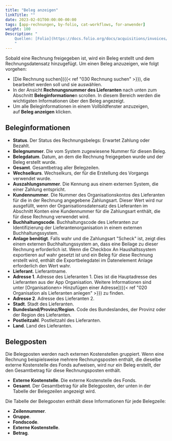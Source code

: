 ```yaml
---
title: "Beleg anzeigen"
linkTitle: ""
date: 2023-02-01T00:00:00-00:00
tags: [app-rechnungen, by-folio, cat-workflows, for-anwender]
weight: 100
Description: "
    Quellen: [Folio](https://docs.folio.org/docs/acquisitions/invoices/#viewing-a-voucher) <!-- & [GBV](https://info.gebev.de/display/FOLIOGBVEXTERN/Folio:+Beleg+anzeigen) -->
    "
---
```


Sobald eine Rechnung freigegeben ist, wird ein Beleg erstellt und dem Rechnungsdatensatz hinzugefügt. Um einen Beleg anzuzeigen, wie folgt vorgehen:

* [Die Rechnung suchen]({{< ref "030 Rechnung suchen" >}}), die bearbeitet werden soll und sie auswählen.
* In der Ansicht **Rechnungsnummer des Lieferanten** nach unten zum Abschnitt **Beleginformatione**n scrollen. In diesem Bereich werden die wichtigsten Informationen über den Beleg angezeigt.
* Um alle Beleginformationen in einem Vollbildfenster anzuzeigen, auf **Beleg anzeigen** klicken.

## Beleginformationen

* **Status**. Der Status des Rechnungsbelegs: Erwartet Zahlung oder Bezahlt.
* **Belegnummer**. Die vom System zugewiesene Nummer für diesen Beleg.
* **Belegdatum**. Datum, an dem die Rechnung freigegeben wurde und der Beleg erstellt wurde.
* **Gesamt**. Gesamtbetrag aller Belegzeilen.
* **Wechselkurs**. Wechselkurs, der für die Erstellung des Vorgangs verwendet wurde.
* **Auszahlungsnummer**. Die Kennung aus einem externen System, die einer Zahlung entspricht.
* **Kundennummer**. Die Nummer des Organisationskontos des Lieferanten für die in der Rechnung angegebene Zahlungsart. Dieser Wert wird nur ausgefüllt, wenn der Organisationsdatensatz des Lieferanten im Abschnitt Konten eine Kundennummer für die Zahlungsart enthält, die für diese Rechnung verwendet wird.
* **Buchhaltungscode**. Buchhaltungscode des Lieferanten zur Identifizierung der Lieferantenorganisation in einem externen Buchhaltungssystem.
* **Anlage benötigt**. Falls wahr und die Zahlungsart "Scheck" ist, zeigt dies einem externen Buchhaltungssystem an, dass eine Beilage zu dieser Rechnung erforderlich ist. Wenn die Checkbox An Haushaltssystem exportieren auf wahr gesetzt ist und ein Beleg für diese Rechnung erstellt wird, enthält die Exportbelegdatei im Datenelement Anlage erforderlich den Wert wahr.
* **Lieferant**. Lieferantname.
* **Adresse 1**. Adresse des Lieferanten 1. Dies ist die Hauptadresse des Lieferanten aus der App Organisation. Weitere Informationen sind unter [Organisationen> Hinzufügen einer Adresse]({{< ref "020 Organisation als Lieferanten anlegen" >}}) zu finden.
* **Adresse 2**. Adresse des Lieferanten 2.
* **Stadt**. Stadt des Lieferanten.
* **Bundesland/Provinz/Region**. Code des Bundeslandes, der Provinz oder der Region des Lieferanten.
* **Postleitzahl**. Postleitzahl des Lieferanten.
* **Land**. Land des Lieferanten.

## Belegposten

Die Belegposten werden nach externen Kostenstellen gruppiert. Wenn eine Rechnung beispielsweise mehrere Rechnungsposten enthält, die dieselbe externe Kostenstelle des Fonds aufweisen, wird nur ein Beleg erstellt, der den Gesamtbetrag für diese Rechnungsposten enthält.

* **Externe Kostenstelle**. Die externe Kostenstelle des Fonds.
* **Gesamt**. Der Gesamtbetrag für alle Belegposten, der unten in der Tabelle der Belegzeilen angezeigt wird.

Die Tabelle der Belegposten enthält diese Informationen für jede Belegzeile:

* **Zeilennummer**.
* **Gruppe**.
* **Fondscode**.
* **Externe Kostenstelle**.
* **Betrag**.
